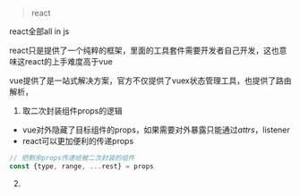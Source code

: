 > react

react全部all in js

react只是提供了一个纯粹的框架，里面的工具套件需要开发者自己开发，这也意味这react的上手难度高于vue

vue提供了是一站式解决方案，官方不仅提供了vuex状态管理工具，也提供了路由解析，

1. 取二次封装组件props的逻辑

- vue对外隐藏了目标组件的props，如果需要对外暴露只能通过$attrs，$listener
- react可以更加便利的传递props

```js
// 把剩余props传递给被二次封装的组件
const {type, range, ...rest} = props
```

2. 
